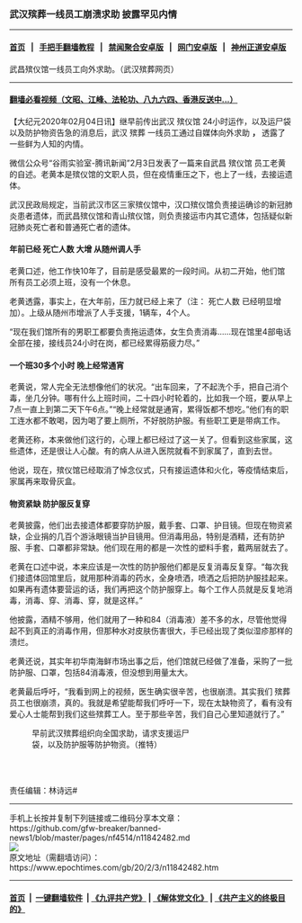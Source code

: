 ### 武汉殡葬一线员工崩溃求助 披露罕见内情
------------------------

#### [首页](https://github.com/gfw-breaker/banned-news1/blob/master/README.md) &nbsp;&nbsp;|&nbsp;&nbsp; [手把手翻墙教程](https://github.com/gfw-breaker/guides/wiki) &nbsp;&nbsp;|&nbsp;&nbsp; [禁闻聚合安卓版](https://github.com/gfw-breaker/bn-android) &nbsp;&nbsp;|&nbsp;&nbsp; [网门安卓版](https://github.com/oGate2/oGate) &nbsp;&nbsp;|&nbsp;&nbsp; [神州正道安卓版](https://github.com/SzzdOgate/update) 



<div><img alt="" class="aligncenter wp-post-image" src="https://i.epochtimes.com/assets/uploads/2020/02/a985acf17fb7fb9cc5c1b2f883fcc151-600x400.jpg"/>
<div class="red16 caption">
 武昌殡仪馆一线员工向外求助。（武汉殡葬网页）
</div>
</div><hr/>

#### [翻墙必看视频（文昭、江峰、法轮功、八九六四、香港反送中...）](http://167.172.214.107/home.html)

<div><p>
 【大纪元2020年02月04日讯】继早前传出武汉
 <ok href="https://www.epochtimes.com/gb/tag/%E6%AE%A1%E4%BB%AA%E9%A6%86.html">
  殡仪馆
 </ok>
 24小时运作，以及运尸袋以及防护物资告急的消息后，武汉
 <ok href="https://www.epochtimes.com/gb/tag/%E6%AE%A1%E8%91%AC.html">
  殡葬
 </ok>
 一线员工通过自媒体向外求助
 <b>
  ，
 </b>
 透露了一些鲜为人知的内情。
</p>
<p>
 微信公众号“谷雨实验室-腾讯新闻”2月3日发表了一篇来自武昌
 <ok href="https://www.epochtimes.com/gb/tag/%E6%AE%A1%E4%BB%AA%E9%A6%86.html">
  殡仪馆
 </ok>
 员工老黄的自述。老黄本是殡仪馆的文职人员，但在疫情重压之下，也上了一线，去接运遗体。
</p>
<p>
 武汉民政局规定，当前武汉市区三家殡仪馆中，汉口殡仪馆负责接运确诊的新冠肺炎患者遗体，而武昌殡仪馆和青山殡仪馆，则负责接运市内其它遗体，包括疑似新冠肺炎死亡者和普通死亡者的遗体。
</p>
<h4>
 年前已经
 <ok href="https://www.epochtimes.com/gb/tag/%E6%AD%BB%E4%BA%A1%E4%BA%BA%E6%95%B0.html">
  死亡人数
 </ok>
 大增 从随州调人手
</h4>
<p>
 老黄口述，他工作快10年了，目前是感受最累的一段时间。从初二开始，他们馆所有员工必须上班，没有一个休息。
</p>
<p>
 老黄透露，事实上，在大年前，压力就已经上来了（注：
 <ok href="https://www.epochtimes.com/gb/tag/%E6%AD%BB%E4%BA%A1%E4%BA%BA%E6%95%B0.html">
  死亡人数
 </ok>
 已经明显增加）。上级从随州市增派了人手支援，1辆车，4个人。
</p>
<p>
 “现在我们馆所有的男职工都要负责拖运遗体，女生负责消毒……现在馆里4部电话全部在接，接线员24小时在岗，都已经累得筋疲力尽。”
</p>
<h4>
 一个班30多个小时 晚上经常通宵
</h4>
<p>
 老黄说，常人完全无法想像他们的状况。“出车回来，了不起洗个手，把自己消个毒，坐几分钟。哪有什么上班时间，二十四小时轮着的，比如我一个班，要从早上7点一直上到第二天下午6点。”“晚上经常就是通宵，累得饭都不想吃。”他们有的职工连水都不敢喝，因为喝了要上厕所，不好脱防护服。有些职工更是带病工作。
</p>
<p>
 老黄还称，本来做他们这行的，心理上都已经过了这一关了。但看到这些家属，这些遗体，还是很让人心酸。有的病人从进入医院就看不到家属了，直到去世。
</p>
<p>
 他说，现在，殡仪馆已经取消了悼念仪式，只有接运遗体和火化，等疫情结束后，家属再来取骨灰盒。
</p>
<h4>
 物资紧缺 防护服反复穿
</h4>
<p>
 老黄披露，他们出去接遗体都要穿防护服，戴手套、口罩、护目镜。但现在物资紧缺，企业捐的几百个游泳眼镜当护目镜用。但消毒用品，特别是酒精，还有防护服、手套、口罩都非常缺。他们现在用的都是一次性的塑料手套，戴两层就去了。
</p>
<p>
 老黄在口述中说，本来应该是一次性的防护服他们都是反复消毒反复穿。“每次我们接遗体回馆里后，就用那种消毒的药水，全身喷洒，喷洒之后把防护服挂起来。如果再有遗体要营运的话，我们再把这个防护服穿上。每个工作人员就是反复地消毒，消毒、穿、消毒、穿，就是这样。”
</p>
<p>
 他披露，酒精不够用，他们就用了一种和84（消毒液）差不多的水，尽管他觉得起不到真正的消毒作用，但那种水对皮肤伤害很大，手已经出现了类似湿疹那样的溃烂。
</p>
<p>
 老黄还说，其实年初华南海鲜市场出事之后，他们馆就已经做了准备，采购了一批防护服、口罩，包括84消毒液，但没想到用量太大。
</p>
<p>
 老黄最后呼吁，“我看到网上的视频，医生确实很辛苦，也很崩溃。其实我们
 <ok href="https://www.epochtimes.com/gb/tag/%E6%AE%A1%E8%91%AC.html">
  殡葬
 </ok>
 员工也很崩溃，真的。我就是希望能帮我们呼吁一下，现在太缺物资了，看有没有爱心人士能帮到我们这些殡葬工人。至于那些辛苦，我们自己心里知道就行了。”
</p>
<figure class="wp-caption aligncenter" id="attachment_11842519" style="width: 305px">
 <ok href="http://i.epochtimes.com/assets/uploads/2020/02/EPswALKX4AAfYOr-1-600x1067-1.jpg">
  <img alt="" class="wp-image-11842519" src="http://i.epochtimes.com/assets/uploads/2020/02/EPswALKX4AAfYOr-1-600x1067-1-600x1067.jpg"/>
 </ok>
 <br/><figcaption class="wp-caption-text">
  早前武汉殡葬组织向全国求助，请求支援运尸袋，以及防护服等防护物资。（推特）
 </figcaption><br/>
</figure><br/>
<p>
 责任编辑：林诗远#
</p>
</div>
<hr/>
手机上长按并复制下列链接或二维码分享本文章：<br/>
https://github.com/gfw-breaker/banned-news1/blob/master/pages/nf4514/n11842482.md <br/>
<a href='https://github.com/gfw-breaker/banned-news1/blob/master/pages/nf4514/n11842482.md'><img src='https://github.com/gfw-breaker/banned-news1/blob/master/pages/nf4514/n11842482.md.png'/></a> <br/>
原文地址（需翻墙访问）：https://www.epochtimes.com/gb/20/2/3/n11842482.htm


------------------------
#### [首页](https://github.com/gfw-breaker/banned-news1/blob/master/README.md) &nbsp;|&nbsp; [一键翻墙软件](https://github.com/gfw-breaker/nogfw/blob/master/README.md) &nbsp;| [《九评共产党》](https://github.com/gfw-breaker/9ping.md/blob/master/README.md#九评之一评共产党是什么) | [《解体党文化》](https://github.com/gfw-breaker/jtdwh.md/blob/master/README.md) | [《共产主义的终极目的》](https://github.com/gfw-breaker/gczydzjmd.md/blob/master/README.md)


<img src='http://gfw-breaker.win/banned-news/pages/nf4514/n11842482.md' width='0px' height='0px'/>